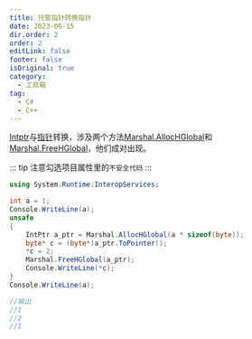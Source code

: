 ```yaml
---
title: 托管指针转换指针
date: 2023-06-15
dir.order: 2
order: 2
editLink: false
footer: false
isOriginal: true
category:
  - 工具箱
tag:
  - C#
  - C++
---
```


[Intptr](https://learn.microsoft.com/zh-cn/dotnet/api/system.intptr?view=net-7.0)与[指针](https://learn.microsoft.com/zh-cn/dotnet/csharp/language-reference/unsafe-code)转换，涉及两个方法[Marshal.AllocHGlobal](https://learn.microsoft.com/zh-cn/dotnet/api/system.runtime.interopservices.marshal.allochglobal?view=net-6.0)和[Marshal.FreeHGlobal](https://learn.microsoft.com/zh-cn/dotnet/api/system.runtime.interopservices.marshal.freehglobal?view=net-6.0#system-runtime-interopservices-marshal-freehglobal(system-intptr))，他们成对出现。

::: tip
注意勾选项目属性里的`不安全代码`
:::

```cs
using System.Runtime.InteropServices;

int a = 1;
Console.WriteLine(a);
unsafe
{
    IntPtr a_ptr = Marshal.AllocHGlobal(a * sizeof(byte));
    byte* c = (byte*)a_ptr.ToPointer();
    *c = 2;
    Marshal.FreeHGlobal(a_ptr);
    Console.WriteLine(*c);
}
Console.WriteLine(a);

//输出
//1
//2
//1
```
